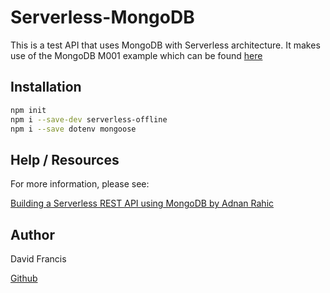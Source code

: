# Serverless-MongoDB

This is a test API that uses MongoDB with Serverless architecture. It makes use of the MongoDB M001 example which can be found [here](https://university.mongodb.com/courses/M001/about)

## Installation

```bash
npm init
npm i --save-dev serverless-offline
npm i --save dotenv mongoose
```

## Help / Resources
For more information, please see:

[Building a Serverless REST API using MongoDB by Adnan Rahic](https://hackernoon.com/building-a-serverless-rest-api-with-node-js-and-mongodb-2e0ed0638f47)


## Author
David Francis

[Github](https://github.com/Davy-F)
